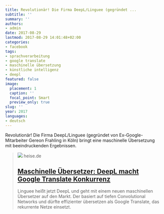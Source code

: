 ```yaml
---
title: Revolutionär! Die Firma DeepL/Linguee (gegründet ...
subtitle: ''
summary: ''
authors:
- admin
date: 2017-08-29
lastmod: 2017-08-29 14:01:48+02:00
categories:
- facebook
tags:
- sprachverarbeitung
- google translate
- maschinelle übersetzung
- künstliche intelligenz
- deepl
featured: false
image:
  placement: 1
  caption: ''
  focal_point: Smart
  preview_only: true
slug: ''
year: 2017
languages:
- deutsch
---
```


Revolutionär! Die Firma DeepL/Linguee (gegründet von Ex-Google-Mitarbeiter Gereon Frahling in Köln) bringt eine maschinelle Übersetzung mit beeindruckenden Ergebnissen.
> [![](https://heise.cloudimg.io/bound/1200x1200/q85.png-lossy-85.webp-lossy-85.foil1/_www-heise-de_/imgs/18/2/2/6/6/8/7/0/Bildschirmfoto_von__2017-08-29_10-01-23_-9250ad2d8da508fc.png)](https://www.heise.de/newsticker/meldung/Maschinelle-Uebersetzer-DeepL-macht-Google-Translate-Konkurrenz-3813882.html)
> heise.de
> ## [Maschinelle Übersetzer: DeepL macht Google Translate Konkurrenz](https://www.heise.de/newsticker/meldung/Maschinelle-Uebersetzer-DeepL-macht-Google-Translate-Konkurrenz-3813882.html)
>
>Linguee heißt jetzt DeepL und geht mit einem neuen maschinellen Übersetzer auf den Markt. Der basiert auf tiefen Convolutional Networks und dürfte effizienter übersetzen als Google Translate, das rekurrente Netze einsetzt.